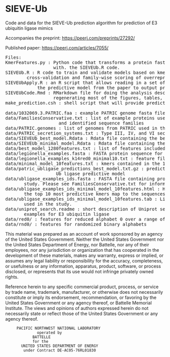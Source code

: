 # SIEVE-Ub
Code and data for the SIEVE-Ub prediction algorithm for prediction of E3 ubiquitin ligase mimics

Accompanies the preprint: https://peerj.com/preprints/27292/

Published paper: https://peerj.com/articles/7055/

<pre>
Files:
KmerFeatures.py : Python code that transforms a protein fasta file into kmer features suitable for use
                  with. the SIEVEUb.R code.
SIEVEUb.R : R code to train and validate models based on kmer features. Includes code for family-wise
	    cross-validation and family-wise scoring of overrepresented kmers.
SIEVEUbApply.R : an R script that allows reading in a set of features output from KmerFeatures and applying
            the predictive model from the paper to output predictions for each protein.
SIEVEUbCode.Rmd : RMarkdown file for doing the analysis described in the paper. This RMarkdown has code for
                  regenerating most of the figures, tables, and supplemental figures and tables from the paper.
make_prediction.csh : shell script that will provide predictions of ubiquitin ligase given an input fasta file.

data/1032069.3.PATRIC.faa : example PATRIC genome fasta file from a single genome
data/FamiliesConservative.txt : list of example proteins used for positive and negative examples, their annotations,
                    and identified sequence families
data/PATRIC.genomes : list of genomes from PATRIC used in the paper
data/PATRIC_secretion_systems.txt : Type III, IV, and VI secretion system components identified in each PATRIC genome used
data/SIEVEUb_best_model.Rdata : Rdata file containing the best Ub ligase model
data/SIEVEUb_minimal_model.Rdata : Rdata file containing the minimal Ub. ligase model with 10 features
data/best_model_1280features.txt : list of features included in the best Ub ligase predictive model
data/legionella_examples.fasta : FASTA protein sequence for newly discovered UUb ligase RavN
data/legionella_examples_k14red0_minimal10.txt : feature file for RavN using the minimal model identified
data/minimal_model_10features.txt : kmers contained in the 10 kmer minimal model
data/patric_ubligase_predictions_best_model.txt.gz : predictions for the PATRIC subset used in the paper with the best
                   Ub ligase predictive model
data/ubligase_examples_ids.fasta : FASTA file containing protein sequences of positive and negative examples used in this
       study. Please see FamiliesConservative.txt for information about these sequences.
data/ubligase_examples_ids_minimal_model_10features.html : HTML file that lists the examples used in this study and where
       the top 10 most predictive kmers map to the sequences.
data/ubligase_examples_ids_minimal_model_10features.tab : List of most predictive 10 kmers locations in each of the examples
       used in the study.
data/uniprot_search.readme : short description of Uniprot search and filtering process used to identify positive
       examples for E3 ubiquitin ligase
data/red0/ : features for reduced alphabet 0 over a range of kmer lengths from 3-20
data/rnd0/ : features for randomized binary alphabets
</pre>

This material was prepared as an account of work sponsored by an agency of the
United States Government.  Neither the United States Government nor the United
States Department of Energy, nor Battelle, nor any of their employees, nor any
jurisdiction or organization that has cooperated in the development of these
materials, makes any warranty, express or implied, or assumes any legal
liability or responsibility for the accuracy, completeness, or usefulness or
any information, apparatus, product, software, or process disclosed, or
represents that its use would not infringe privately owned rights.

Reference herein to any specific commercial product, process, or service by
trade name, trademark, manufacturer, or otherwise does not necessarily
constitute or imply its endorsement, recommendation, or favoring by the United
States Government or any agency thereof, or Battelle Memorial Institute. The
views and opinions of authors expressed herein do not necessarily state or
reflect those of the United States Government or any agency thereof.

		 PACIFIC NORTHWEST NATIONAL LABORATORY
			      operated by
				BATTELLE
				for the
		   UNITED STATES DEPARTMENT OF ENERGY
		    under Contract DE-AC05-76RL01830
